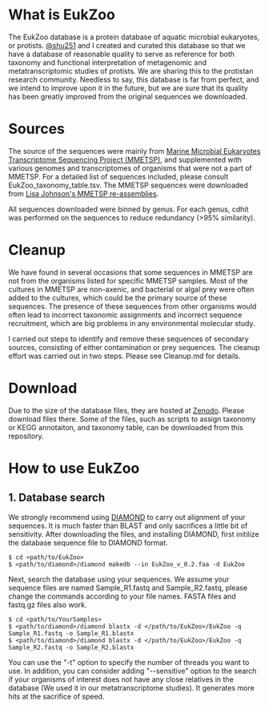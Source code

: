# What is EukZoo
The EukZoo database is a protein database of aquatic microbial eukaryotes, or protists. [@shu251](https://github.com/shu251) and I created and curated this database so that we have a database of reasonable quality to serve as reference for both taxonomy and functional interpretation of metagenomic and metatranscriptomic studies of protists. We are sharing this to the protistan research community. Needless to say, this database is far from perfect, and we intend to improve upon it in the future, but we are sure that its quality has been greatly improved from the original sequences we downloaded.<br>
# Sources
The source of the sequences were mainly from [Marine Microbial Eukaryotes Transcriptome Sequencing Project (MMETSP)](https://journals.plos.org/plosbiology/article?id=10.1371/journal.pbio.1001889), and supplemented with various genomes and transcriptomes of organisms that were not a part of MMETSP. For a detailed list of sequences included, please consult EukZoo_taxonomy_table.tsv. The MMETSP sequences were downloaded from [Lisa Johnson's MMETSP re-assemblies](https://monsterbashseq.wordpress.com/2016/09/13/mmetsp-re-assemblies/).<br>

All sequences downloaded were binned by genus. For each genus, cdhit was performed on the sequences to reduce redundancy (>95% similarity).
# Cleanup
We have found in several occasions that some sequences in MMETSP are not from the organisms listed for specific MMETSP samples. Most of the cultures in MMETSP are non-axenic, and bacterial or algal prey were often added to the cultures, which could be the primary source of these sequences. The presence of these sequences from other organisms would often lead to incorrect taxonomic assignments and incorrect sequence recruitment, which are big problems in any environmental molecular study.<br>

I carried out steps to identify and remove these sequences of secondary sources, consisting of either contamination or prey sequences. The cleanup effort was carried out in two steps. Please see Cleanup.md for details.
# Download
Due to the size of the database files, they are hosted at [Zenodo](https://zenodo.org/record/1476236#.XB1ygM9KiGh). Please download files there. Some of the files, such as scripts to assign taxonomy or KEGG annotaiton, and taxonomy table, can be downloaded from this repository.
# How to use EukZoo
## 1. Database search
We strongly recommend using [DIAMOND](https://github.com/bbuchfink/diamond) to carry out alignment of your sequences. It is much faster than BLAST and only sacrifices a little bit of sensitivity. After downloading the files, and installing DIAMOND, first initilize the database sequence file to DIAMOND format.
```
$ cd <path/to/EukZoo>
$ <path/to/diamond>/diamond makedb --in EukZoo_v_0.2.faa -d EukZoo
```
Next, search the database using your sequences. We assume your sequence files are named Sample_R1.fastq and Sample_R2.fastq, please change the commands according to your file names. FASTA files and fastq.gz files also work.
```
$ cd <path/to/YourSamples>
$ <path/to/diamond>/diamond blastx -d </path/to/EukZoo>/EukZoo -q Sample_R1.fastq -o Sample_R1.blastx
$ <path/to/diamond>/diamond blastx -d </path/to/EukZoo>/EukZoo -q Sample_R2.fastq -o Sample_R2.blastx
```
You can use the "-t" option to specify the number of threads you want to use. In addition, you can consider adding "--sensitive" option to the search if your organisms of interest does not have any close relatives in the database (We used it in our metatranscriptome studies). It generates more hits at the sacrifice of speed.
